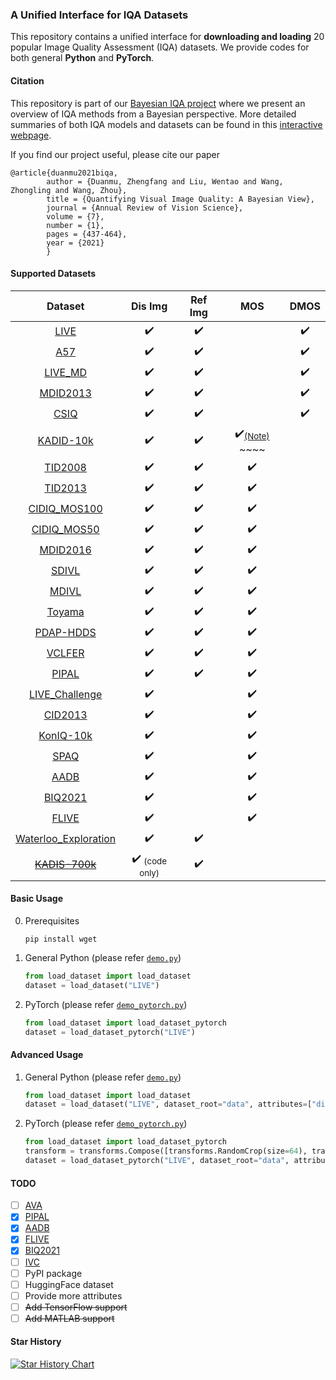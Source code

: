 ### A Unified Interface for IQA Datasets

This repository contains a unified interface for **downloading and loading** 20 popular Image Quality Assessment (IQA) datasets. We provide codes for both general **Python** and **PyTorch**.

#### Citation

This repository is part of our [Bayesian IQA project](http://ivc.uwaterloo.ca/research/bayesianIQA/) where we present an overview of IQA methods from a Bayesian perspective. More detailed summaries of both IQA models and datasets can be found in this [interactive webpage](http://ivc.uwaterloo.ca/research/bayesianIQA/).

If you find our project useful, please cite our paper
```
@article{duanmu2021biqa,
        author = {Duanmu, Zhengfang and Liu, Wentao and Wang, Zhongling and Wang, Zhou},
        title = {Quantifying Visual Image Quality: A Bayesian View},
        journal = {Annual Review of Vision Science},
        volume = {7},
        number = {1},
        pages = {437-464},
        year = {2021}
        }
```

#### Supported Datasets

|                                        Dataset                                        |                  Dis Img                   |      Ref Img       |                                                         MOS                                                          |        DMOS        |
| :-----------------------------------------------------------------------------------: | :----------------------------------------: | :----------------: | :------------------------------------------------------------------------------------------------------------------: | :----------------: |
|          [LIVE](https://live.ece.utexas.edu/research/quality/subjective.htm)          |             :heavy_check_mark:             | :heavy_check_mark: |                                                                                                                      | :heavy_check_mark: |
|            [A57](http://vision.eng.shizuoka.ac.jp/mod/page/view.php?id=26)            |             :heavy_check_mark:             | :heavy_check_mark: |                                                                                                                      | :heavy_check_mark: |
| [LIVE_MD](https://live.ece.utexas.edu/research/Quality/live_multidistortedimage.html) |             :heavy_check_mark:             | :heavy_check_mark: |                                                                                                                      | :heavy_check_mark: |
|               [MDID2013](https://ieeexplore.ieee.org/document/6879255)                |             :heavy_check_mark:             | :heavy_check_mark: |                                                                                                                      | :heavy_check_mark: |
|           [CSIQ](http://vision.eng.shizuoka.ac.jp/mod/page/view.php?id=23)            |             :heavy_check_mark:             | :heavy_check_mark: |                                                                                                                      | :heavy_check_mark: |
|            [KADID-10k](http://database.mmsp-kn.de/kadid-10k-database.html)            |             :heavy_check_mark:             | :heavy_check_mark: | :heavy_check_mark:<sub>[(Note)](https://github.com/icbcbicc/IQA-Dataset/issues/3#issuecomment-2192649304)</sub> ~~~~ |                    |
|                  [TID2008](http://www.ponomarenko.info/tid2008.htm)                   |             :heavy_check_mark:             | :heavy_check_mark: |                                                  :heavy_check_mark:                                                  |                    |
|                  [TID2013](http://www.ponomarenko.info/tid2013.htm)                   |             :heavy_check_mark:             | :heavy_check_mark: |                                                  :heavy_check_mark:                                                  |                    |
|              [CIDIQ_MOS100](https://www.ntnu.edu/web/colourlab/software)              |             :heavy_check_mark:             | :heavy_check_mark: |                                                  :heavy_check_mark:                                                  |                    |
|              [CIDIQ_MOS50](https://www.ntnu.edu/web/colourlab/software)               |             :heavy_check_mark:             | :heavy_check_mark: |                                                  :heavy_check_mark:                                                  |                    |
|  [MDID2016](https://www.sciencedirect.com/science/article/abs/pii/S0031320316301911)  |             :heavy_check_mark:             | :heavy_check_mark: |                                                  :heavy_check_mark:                                                  |                    |
|           [SDIVL](http://www.ivl.disco.unimib.it/activities/imagequality/)            |             :heavy_check_mark:             | :heavy_check_mark: |                                                  :heavy_check_mark:                                                  |                    |
|           [MDIVL](http://www.ivl.disco.unimib.it/activities/imagequality/)            |             :heavy_check_mark:             | :heavy_check_mark: |                                                  :heavy_check_mark:                                                  |                    |
|                 [Toyama](http://mict.eng.u-toyama.ac.jp/mictdb.html)                  |             :heavy_check_mark:             | :heavy_check_mark: |                                                  :heavy_check_mark:                                                  |                    |
|            [PDAP-HDDS](https://sites.google.com/site/eelab907/zi-liao-ku)             |             :heavy_check_mark:             | :heavy_check_mark: |                                                  :heavy_check_mark:                                                  |                    |
|                 [VCLFER](https://www.vcl.fer.hr/quality/vclfer.html)                  |             :heavy_check_mark:             | :heavy_check_mark: |                                                  :heavy_check_mark:                                                  |                    |
|               [PIPAL](https://www.jasongt.com/projectpages/pipal.html)                |             :heavy_check_mark:             | :heavy_check_mark: |                                                  :heavy_check_mark:                                                  |                    |
|     [LIVE_Challenge](https://live.ece.utexas.edu/research/ChallengeDB/index.html)     |             :heavy_check_mark:             |                    |                                                  :heavy_check_mark:                                                  |                    |
|               [CID2013](https://zenodo.org/record/2647033#.YDSi73X0kUc)               |             :heavy_check_mark:             |                    |                                                  :heavy_check_mark:                                                  |                    |
|            [KonIQ-10k](http://database.mmsp-kn.de/koniq-10k-database.html)            |             :heavy_check_mark:             |                    |                                                  :heavy_check_mark:                                                  |                    |
|                        [SPAQ](https://github.com/h4nwei/SPAQ)                         |             :heavy_check_mark:             |                    |                                                  :heavy_check_mark:                                                  |                    |
|           [AADB](https://github.com/aimerykong/deepImageAestheticsAnalysis)           |             :heavy_check_mark:             |                    |                                                  :heavy_check_mark:                                                  |                    |
|                 [BIQ2021](https://github.com/nisarahmedrana/BIQ2021)                  |             :heavy_check_mark:             |                    |                                                  :heavy_check_mark:                                                  |                    |
|                 [FLIVE](https://github.com/niu-haoran/FLIVE_Database)                 |             :heavy_check_mark:             |                    |                                                  :heavy_check_mark:                                                  |                    |
|         [Waterloo_Exploration](https://ece.uwaterloo.ca/~k29ma/exploration/)          |             :heavy_check_mark:             | :heavy_check_mark: |                                                                                                                      |                    |
|      [<del>KADIS-700k</del>](http://database.mmsp-kn.de/kadid-10k-database.html)      | :heavy_check_mark:  <sub>(code only)</sub> | :heavy_check_mark: |                                                                                                                      |                    |

#### Basic Usage

0. Prerequisites
    ```shell
    pip install wget
    ```

1. General Python (please refer [```demo.py```](demo.py))

    ```python
    from load_dataset import load_dataset
    dataset = load_dataset("LIVE")
    ```

2. PyTorch (please refer [```demo_pytorch.py```](demo_pytorch.py))

    ```python
    from load_dataset import load_dataset_pytorch
    dataset = load_dataset_pytorch("LIVE")
    ```

#### Advanced Usage

1. General Python (please refer [```demo.py```](demo.py))

    ```python
    from load_dataset import load_dataset
    dataset = load_dataset("LIVE", dataset_root="data", attributes=["dis_img_path", "dis_type", "ref_img_path", "score"], download=True)
    ```

2. PyTorch (please refer [```demo_pytorch.py```](demo_pytorch.py))

    ```python
    from load_dataset import load_dataset_pytorch
    transform = transforms.Compose([transforms.RandomCrop(size=64), transforms.ToTensor()])
    dataset = load_dataset_pytorch("LIVE", dataset_root="data", attributes=["dis_img_path", "dis_type", "ref_img_path", "score"], download=True, transform=transform)
    ```

#### TODO

- [ ] [AVA](https://github.com/mtobeiyf/ava_downloader)
- [x] [PIPAL](https://www.jasongt.com/projectpages/pipal.html)
- [x] [AADB](https://github.com/aimerykong/deepImageAestheticsAnalysis)
- [x] [FLIVE](https://github.com/niu-haoran/FLIVE_Database/blob/master/database_prep.ipynb)
- [x] [BIQ2021](https://github.com/nisarahmedrana/BIQ2021)
- [ ] [IVC](http://ivc.univ-nantes.fr/en/databases/Subjective_Database/)
- [ ] PyPI package
- [ ] HuggingFace dataset
- [ ] Provide more attributes
- [ ] ~~Add TensorFlow support~~
- [ ] ~~Add MATLAB support~~

#### Star History

[![Star History Chart](https://api.star-history.com/svg?repos=icbcbicc/IQA-Dataset&type=Date)](https://star-history.com/#icbcbicc/IQA-Dataset&Date)